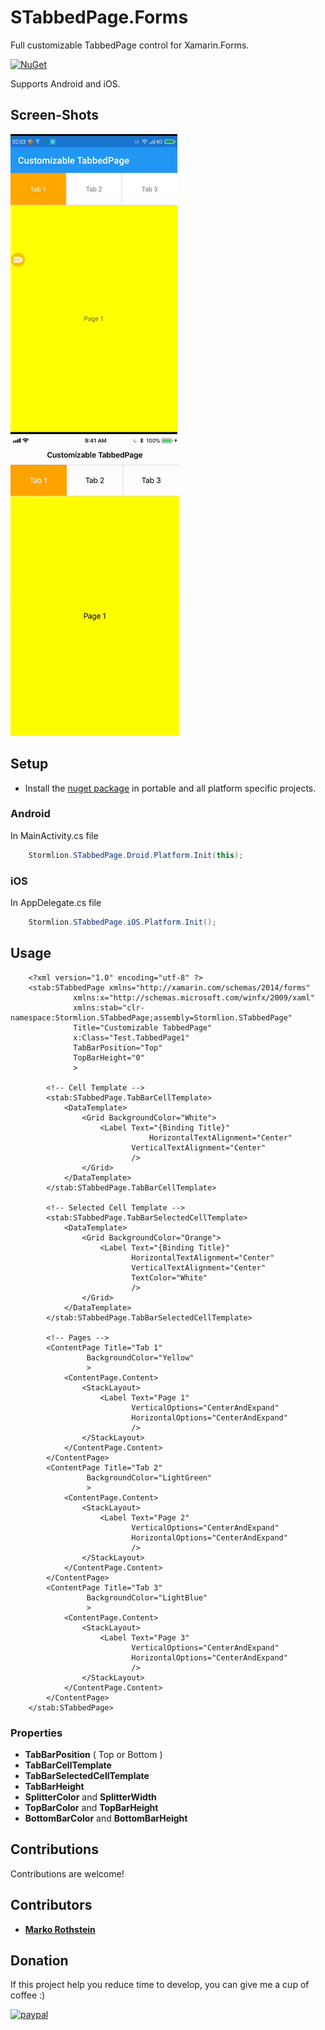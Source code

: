 # STabbedPage.Forms

Full customizable TabbedPage control for Xamarin.Forms.

[![NuGet](https://img.shields.io/nuget/v/STabbedPage.Forms.svg)](https://www.nuget.org/packages/STabbedPage.Forms/)

Supports Android and iOS.

## Screen-Shots

<img src="ScreenShots/screenshot_android.gif" alt="STabbedPage for Android"/> <img src="ScreenShots/screenshot_ios.gif" alt="STabbedPage for iOS"/>

## Setup

* Install the [nuget package](https://www.nuget.org/packages/STabbedPage.Forms) in portable and all platform specific projects.

### Android

In MainActivity.cs file

```cs
    Stormlion.STabbedPage.Droid.Platform.Init(this);
```

### iOS

In AppDelegate.cs file

```cs
    Stormlion.STabbedPage.iOS.Platform.Init();
```
## Usage

```xaml
	<?xml version="1.0" encoding="utf-8" ?>
	<stab:STabbedPage xmlns="http://xamarin.com/schemas/2014/forms"
			  xmlns:x="http://schemas.microsoft.com/winfx/2009/xaml"
			  xmlns:stab="clr-namespace:Stormlion.STabbedPage;assembly=Stormlion.STabbedPage"
			  Title="Customizable TabbedPage"
			  x:Class="Test.TabbedPage1"
			  TabBarPosition="Top"
			  TopBarHeight="0"
			  >
		
		<!-- Cell Template -->
		<stab:STabbedPage.TabBarCellTemplate>
			<DataTemplate>
				<Grid BackgroundColor="White">
					<Label Text="{Binding Title}"
     	 				       HorizontalTextAlignment="Center"
					       VerticalTextAlignment="Center"
					       />
				</Grid>
			</DataTemplate>
		</stab:STabbedPage.TabBarCellTemplate>
		
		<!-- Selected Cell Template -->
		<stab:STabbedPage.TabBarSelectedCellTemplate>
			<DataTemplate>
				<Grid BackgroundColor="Orange">
					<Label Text="{Binding Title}"
					       HorizontalTextAlignment="Center"
					       VerticalTextAlignment="Center"
					       TextColor="White"
					       />
				</Grid>
			</DataTemplate>
		</stab:STabbedPage.TabBarSelectedCellTemplate>
		
		<!-- Pages -->
		<ContentPage Title="Tab 1"
			     BackgroundColor="Yellow"
			     >
			<ContentPage.Content>
				<StackLayout>
					<Label Text="Page 1"
					       VerticalOptions="CenterAndExpand" 
					       HorizontalOptions="CenterAndExpand"
					       />
				</StackLayout>
			</ContentPage.Content>
		</ContentPage>
		<ContentPage Title="Tab 2"
			     BackgroundColor="LightGreen"
			     >
			<ContentPage.Content>
				<StackLayout>
					<Label Text="Page 2"
					       VerticalOptions="CenterAndExpand" 
					       HorizontalOptions="CenterAndExpand"
					       />
				</StackLayout>
			</ContentPage.Content>
		</ContentPage>
		<ContentPage Title="Tab 3"
			     BackgroundColor="LightBlue"
			     >
			<ContentPage.Content>
				<StackLayout>
					<Label Text="Page 3"
					       VerticalOptions="CenterAndExpand" 
					       HorizontalOptions="CenterAndExpand"
					       />
				</StackLayout>
			</ContentPage.Content>
		</ContentPage>
	</stab:STabbedPage>
```

### Properties
* **TabBarPosition** ( Top or Bottom )
* **TabBarCellTemplate**
* **TabBarSelectedCellTemplate**
* **TabBarHeight**
* **SplitterColor** and **SplitterWidth**
* **TopBarColor** and **TopBarHeight**
* **BottomBarColor** and **BottomBarHeight**

## Contributions
Contributions are welcome!

## Contributors
* **[Marko Rothstein](https://www.facebook.com/profile.php?id=100014026622428)**


## Donation
If this project help you reduce time to develop, you can give me a cup of coffee :)

[![paypal](https://www.paypalobjects.com/en_US/i/btn/btn_donateCC_LG.gif)](https://www.paypal.com/cgi-bin/webscr?cmd=_donations&business=stormlion227@gmail.com&item_name=Donate+to+free+developer)
